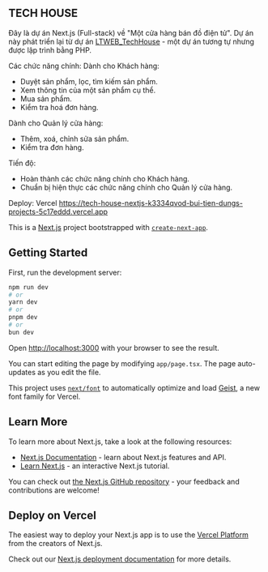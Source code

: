 ## TECH HOUSE
Đây là dự án Next.js (Full-stack) về "Một cửa hàng bán đồ điện tử". Dự án này phát triển lại từ dự án [LTWEB_TechHouse](https://github.com/dungtienbui/LTWEB_TechHouse) - một dự án tương tự nhưng được lập trình bằng PHP.

Các chức năng chính:
Dành cho Khách hàng:
- Duyệt sản phẩm, lọc, tìm kiếm sản phẩm.
- Xem thông tin của một sản phẩm cụ thể.
- Mua sản phẩm.
- Kiểm tra hoá đơn hàng.

Dành cho Quản lý cửa hàng:
- Thêm, xoá, chỉnh sửa sản phẩm.
- Kiểm tra đơn hàng.

Tiến độ:
- Hoàn thành các chức năng chính cho Khách hàng.
- Chuẩn bị hiện thực các chức năng chính cho Quản lý cửa hàng.

Deploy: Vercel
https://tech-house-nextjs-k3334qvod-bui-tien-dungs-projects-5c17eddd.vercel.app



This is a [Next.js](https://nextjs.org) project bootstrapped with [`create-next-app`](https://nextjs.org/docs/app/api-reference/cli/create-next-app).

## Getting Started

First, run the development server:

```bash
npm run dev
# or
yarn dev
# or
pnpm dev
# or
bun dev
```

Open [http://localhost:3000](http://localhost:3000) with your browser to see the result.

You can start editing the page by modifying `app/page.tsx`. The page auto-updates as you edit the file.

This project uses [`next/font`](https://nextjs.org/docs/app/building-your-application/optimizing/fonts) to automatically optimize and load [Geist](https://vercel.com/font), a new font family for Vercel.

## Learn More

To learn more about Next.js, take a look at the following resources:

- [Next.js Documentation](https://nextjs.org/docs) - learn about Next.js features and API.
- [Learn Next.js](https://nextjs.org/learn) - an interactive Next.js tutorial.

You can check out [the Next.js GitHub repository](https://github.com/vercel/next.js) - your feedback and contributions are welcome!

## Deploy on Vercel

The easiest way to deploy your Next.js app is to use the [Vercel Platform](https://vercel.com/new?utm_medium=default-template&filter=next.js&utm_source=create-next-app&utm_campaign=create-next-app-readme) from the creators of Next.js.

Check out our [Next.js deployment documentation](https://nextjs.org/docs/app/building-your-application/deploying) for more details.
